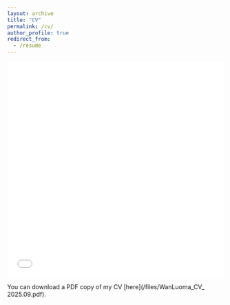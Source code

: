 ```yaml
---
layout: archive
title: "CV"
permalink: /cv/
author_profile: true
redirect_from:
  - /resume
---
```


<iframe src="/files/WanLuoma_CV_ 2025.09.pdf" width="100%" height="500" frameborder="no" border="0" marginwidth="0" marginheight="0"></iframe>

You can download a PDF copy of my CV [here](/files/WanLuoma_CV_ 2025.09.pdf).